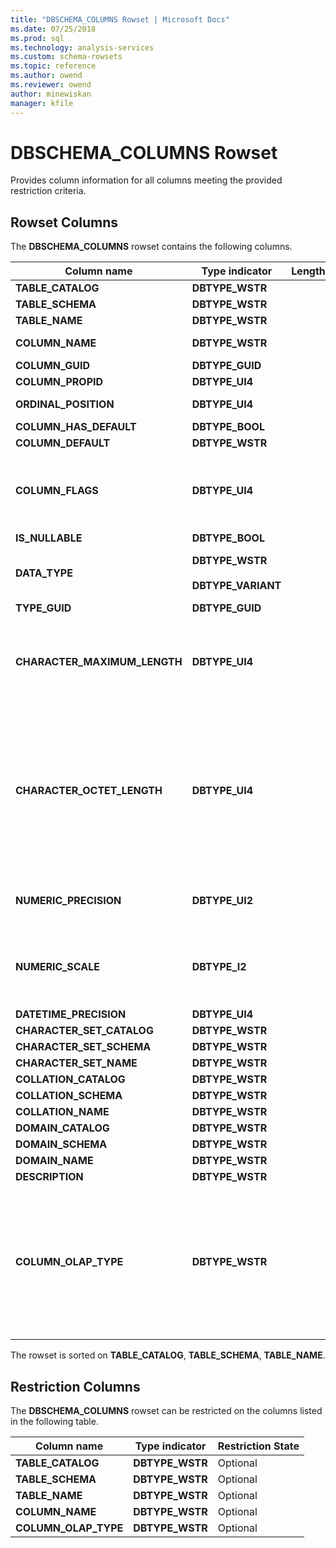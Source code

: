 ```yaml
---
title: "DBSCHEMA_COLUMNS Rowset | Microsoft Docs"
ms.date: 07/25/2018
ms.prod: sql
ms.technology: analysis-services
ms.custom: schema-rowsets
ms.topic: reference
ms.author: owend
ms.reviewer: owend
author: minewiskan
manager: kfile
---
```

# DBSCHEMA_COLUMNS Rowset

  Provides column information for all columns meeting the provided restriction criteria.  
  
## Rowset Columns  
 The **DBSCHEMA_COLUMNS** rowset contains the following columns.  
  
|Column name|Type indicator|Length|Description|  
|-----------------|--------------------|------------|-----------------|  
|**TABLE_CATALOG**|**DBTYPE_WSTR**||The name of the Database.|  
|**TABLE_SCHEMA**|**DBTYPE_WSTR**||Not supported.|  
|**TABLE_NAME**|**DBTYPE_WSTR**||The name of the cube.|  
|**COLUMN_NAME**|**DBTYPE_WSTR**||The name of the attribute hierarchy or measure.|  
|**COLUMN_GUID**|**DBTYPE_GUID**||Not supported.|  
|**COLUMN_PROPID**|**DBTYPE_UI4**||Not supported.|  
|**ORDINAL_POSITION**|**DBTYPE_UI4**||The position of the column, beginning with 1.|  
|**COLUMN_HAS_DEFAULT**|**DBTYPE_BOOL**||Not supported.|  
|**COLUMN_DEFAULT**|**DBTYPE_WSTR**||Not supported.|  
|**COLUMN_FLAGS**|**DBTYPE_UI4**||A **DBCOLUMNFLAGS** bitmask indicating column properties. See 'DBCOLUMNFLAGS Enumerated Type' in [IColumnsInfo::GetColumnInfo](http://msdn2.microsoft.com/library/ms722704.aspx)|  
|**IS_NULLABLE**|**DBTYPE_BOOL**||Always returns **false**.|  
|**DATA_TYPE**|**DBTYPE_WSTR**<br /><br /> **DBTYPE_VARIANT**||The data type of the column. Returns a string for dimension columns and a variant for measures.|  
|**TYPE_GUID**|**DBTYPE_GUID**||Not supported.|  
|**CHARACTER_MAXIMUM_LENGTH**|**DBTYPE_UI4**||The maximum possible length of a value within the column.<br /><br /> This is retrieved from the **DataSize** property in the **DataItem**.|  
|**CHARACTER_OCTET_LENGTH**|**DBTYPE_UI4**||The maximum possible length of a value within the column, in bytes, for character or binary columns.<br /><br /> A value of zero (0) indicates the column has no maximum length.<br /><br /> **NULL** will be returned for columns that do not return binary or character data types.|  
|**NUMERIC_PRECISION**|**DBTYPE_UI2**||The maximum precision of the column for numeric data types other than **DBTYPE_VARNUMERIC**.|  
|**NUMERIC_SCALE**|**DBTYPE_I2**||The number of digits to the right of the decimal point for **DBTYPE_DECIMAL**, **DBTYPE_NUMERIC**, **DBTYPE_VARNUMERIC**. Otherwise, this is **NULL**.|  
|**DATETIME_PRECISION**|**DBTYPE_UI4**||Not supported.|  
|**CHARACTER_SET_CATALOG**|**DBTYPE_WSTR**||Not supported.|  
|**CHARACTER_SET_SCHEMA**|**DBTYPE_WSTR**||Not supported.|  
|**CHARACTER_SET_NAME**|**DBTYPE_WSTR**||Not supported.|  
|**COLLATION_CATALOG**|**DBTYPE_WSTR**||Not supported.|  
|**COLLATION_SCHEMA**|**DBTYPE_WSTR**||Not supported.|  
|**COLLATION_NAME**|**DBTYPE_WSTR**||Not supported.|  
|**DOMAIN_CATALOG**|**DBTYPE_WSTR**||Not supported.|  
|**DOMAIN_SCHEMA**|**DBTYPE_WSTR**||Not supported.|  
|**DOMAIN_NAME**|**DBTYPE_WSTR**||Not supported.|  
|**DESCRIPTION**|**DBTYPE_WSTR**||Not supported.|  
|**COLUMN_OLAP_TYPE**|**DBTYPE_WSTR**||The OLAP type of the object.<br /><br /> **MEASURE** indicates the object is a measure.<br /><br /> **ATTRIBUTE** indicates the object is a dimension attribute.<br /><br /> **SCHEMA** indicates the object is a column in a schema.|  
  
 The rowset is sorted on **TABLE_CATALOG**, **TABLE_SCHEMA**, **TABLE_NAME**.  
  
## Restriction Columns  
 The **DBSCHEMA_COLUMNS** rowset can be restricted on the columns listed in the following table.  
  
|Column name|Type indicator|Restriction State|  
|-----------------|--------------------|-----------------------|  
|**TABLE_CATALOG**|**DBTYPE_WSTR**|Optional|  
|**TABLE_SCHEMA**|**DBTYPE_WSTR**|Optional|  
|**TABLE_NAME**|**DBTYPE_WSTR**|Optional|  
|**COLUMN_NAME**|**DBTYPE_WSTR**|Optional|  
|**COLUMN_OLAP_TYPE**|**DBTYPE_WSTR**|Optional|  
